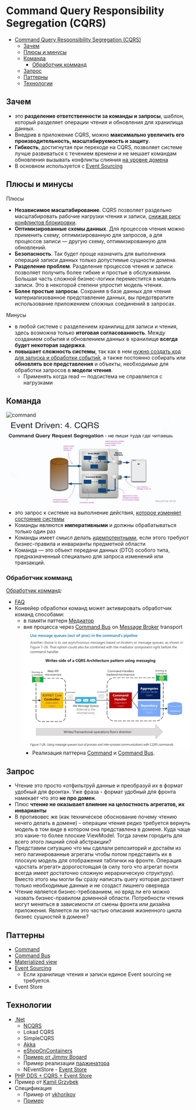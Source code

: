 # Command Query Responsibility Segregation (CQRS)

- [Command Query Responsibility Segregation (CQRS)](#command-query-responsibility-segregation-cqrs)
	- [Зачем](#зачем)
	- [Плюсы и минусы](#плюсы-и-минусы)
	- [Команда](#команда)
		- [Обработчик комманд](#обработчик-комманд)
	- [Запрос](#запрос)
	- [Паттерны](#паттерны)
	- [Технологии](#технологии)

## Зачем

- это __разделение ответственности за команды и запросы__, шаблон, который разделяет операции чтения и обновления для хранилища данных. 
- Внедрив в приложение CQRS, можно __максимально увеличить его производительность, масштабируемость и защиту__.
- __Гибкость__, достигнутая при переходе на CQRS, позволяет системе лучше развиваться с течением времени и не мешает командам обновления вызывать конфликты слияния [на уровне домена](https://learn.microsoft.com/ru-ru/azure/architecture/patterns/cqrs)
- В основном используется с [Event Sourcing](event.sourcing.md)

## Плюсы и минусы

Плюсы

- __Независимое масштабирование__. CQRS позволяет раздельно масштабировать рабочие нагрузки чтения и записи, [снижая риск конфликтов блокировки](https://learn.microsoft.com/ru-ru/azure/architecture/patterns/cqrs).
- __Оптимизированные схемы данных__. Для процессов чтения можно применить схему, оптимизированную для запросов, а для процессов записи — другую схему, оптимизированную для обновлений.
- __Безопасность__. Так будет проще назначить для выполнения операций записи данных только допустимые сущности домена.
- __Разделение проблем__. Разделение процессов чтения и записи позволяет получить более гибкие и простые в обслуживании. Большая часть сложной бизнес-логики переместится в модель записи. Это в некоторой степени упростит модель чтения.
- __Более простые запросы__. Сохраняя в базе данных для чтения материализованное представление данных, вы предотвратите использование приложением сложных соединений в запросах.

Минусы

- в любой системе с разделением хранилищ для записи и чтения, здесь возможна только __итоговая согласованность__. Между созданием события и обновлением данных в хранилище __всегда будет некоторая задержка__.
- __повышает сложность системы__, так как в нем [нужно создать код для запуска и обработки событий](https://habr.com/ru/articles/347908/), а также постоянно собирать или __обновлять все представления__ и объекты, необходимые для обработки запросов в __модели чтения__.
  - Применять когда read — подсистема не справляется с нагрузками

## Команда

![command](https://docs.microsoft.com/ru-ru/dotnet/architecture/microservices/microservice-ddd-cqrs-patterns/media/microservice-application-layer-implementation-web-api/high-level-writes-side.png)
![cqrs](../../img/arch/eda/eda.cqrs.jpg)

- это запрос к системе на выполнение действия, [которое изменяет состояние системы](https://docs.microsoft.com/ru-ru/dotnet/architecture/microservices/microservice-ddd-cqrs-patterns/microservice-application-layer-implementation-web-api#implement-the-command-and-command-handler-patterns)
- Команды являются __императивными__ и должны обрабатываться только один раз
- Команды имеет смысл делать [идемпотентными](idempotent.md), если этого требуют бизнес-правила и инварианты предметной области
- Команда — это объект передачи данных (DTO) особого типа, предназначенный специально для запроса изменений или транзакций.

### Обработчик комманд

[Обработчик комманд](https://docs.microsoft.com/ru-ru/dotnet/architecture/microservices/microservice-ddd-cqrs-patterns/microservice-application-layer-implementation-web-api#the-command-handler-class):

- [FAQ](https://cqrs.nu/Faq/command-handlers)
- Конвейер обработки команд может активировать обработчик команд способами:
  - в памяти паттерн [Медиатор](mediator.md)
  - вне процесса через [Command Bus](command.bus.md) on [Message Broker](pattern.messagebroker.md) transport ![cqrs mq](../../img/arch/eda/cqrs.mq.jpg)
    - Реализация паттерна [Command](command.md) и [Command Bus](command.bus.md).

## Запрос

- Чтение это просто «отфильтруй данные и преобразуй их в формат удобный для фронта». Уже фраза - формат удобный для фронта намекает что это __не про домен__.
- Плюс __чтение не оказывает влияние на целостность агрегатов, их инварианты__
- В противовес же (как техническое обоснование почему чтению нечего делать в домене) - операции чтения редко требуется вернуть модель в том виде в котором она представлена в домене. Куда чаще это какие-то более плоские ViewModel. Тогда зачем городить для всего этого лишний слой абстракции?
- Представим ситуацию что мы сделали репозиторий и достаём из него пагинированные агрегаты чтобы потом представить их в плоскую модель для отображения таблички на фронте. Операция «достать агрегат» дорогостоящая (в силу того что агрегат почти всегда имеет достаточно сложную иерархическую структуру). Вместо этого мы могли бы сразу написать query которая достанет только необходимые данные и не создаст лишнего оверхеда
- Чтение является бизнес-требованием, но вряд ли его можно назвать бизнес-правилом доменной области. Потребности чтения могут меняться в зависимости от смены фронта или дизайна приложения. Является ли это частью описания жизненного цикла бизнес сущностей в домене?

## Паттерны

- [Command](command.md)
- [Command Bus](command.bus.md)
- [Materialized view](https://learn.microsoft.com/ru-ru/azure/architecture/patterns/materialized-view)
- [Event Sourcing](event.sourcing.md)
  - Если хранилище чтения и записи единое Event sourcing не требуется.
- Event Store

## Технологии

- [.Net](https://github.com/heynickc/awesome-ddd#jvm-languages)
  - [NCQRS](https://habr.com/ru/articles/146429/)
  - Lokad CQRS
  - SimpleCQRS
  - [Akka](https://getakka.net/)
  - [eShopOnContainers](https://github.com/dotnet-architecture/eShopOnContainers/search?q=page)
  - [Пример от Jimmy Bogard](https://github.com/jbogard/ContosoUniversityDotNetCore-Pages/search?q=page)
  - Пример реализации [паджинатора](https://github.com/PacktPublishing/Hands-On-Domain-Driven-Design-with-.NET-Core/search?q=page)
  - NEventStore - [Event Store](https://github.com/NEventStore/NEventStore)
- [PHP DDS + CQRS + Event Store](../ref/ddd/php.md)
- Пример от [Kamil Grzybek](https://github.com/kgrzybek/modular-monolith-with-ddd/search?q=page)
- Спецификация
  - Пример от [vkhorikov](https://github.com/vkhorikov/SpecPattern/search?q=page)
  - [Пример](https://github.com/vkhorikov/SpecificationPattern/search?q=page)
